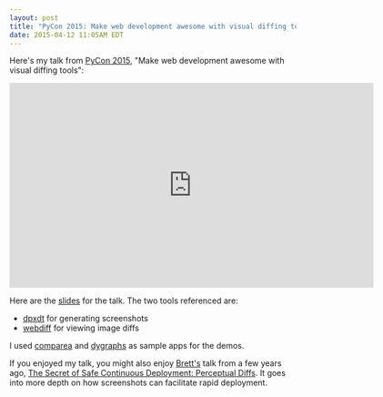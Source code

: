 ```yaml
---
layout: post
title: "PyCon 2015: Make web development awesome with visual diffing tools"
date: 2015-04-12 11:05AM EDT
---
```


Here's my talk from [PyCon 2015][1], "Make web development awesome with visual diffing tools":

<iframe width="640" height="360" src="https://www.youtube.com/embed/jUUTqgzNR3M" frameborder="0" allowfullscreen></iframe>

Here are the [slides][2] for the talk. The two tools referenced are:

  * [dpxdt][3] for generating screenshots
  * [webdiff][4] for viewing image diffs

I used [comparea][5] and [dygraphs][6] as sample apps for the demos.

If you enjoyed my talk, you might also enjoy [Brett's][8] talk from a few
years ago, [The Secret of Safe Continuous Deployment: Perceptual Diffs][7].
It goes into more depth on how screenshots can facilitate rapid deployment.

[1]: https://us.pycon.org/2015/schedule/presentation/395/
[2]: http://bit.ly/pycon2015-visual-diffs
[3]: https://github.com/bslatkin/dpxdt
[4]: https://github.com/danvk/webdiff
[5]: http://www.comparea.org/
[6]: http://www.dygraphs.com/
[7]: https://www.youtube.com/watch?v=1wHr-O6gEfc
[8]: http://www.onebigfluke.com/
